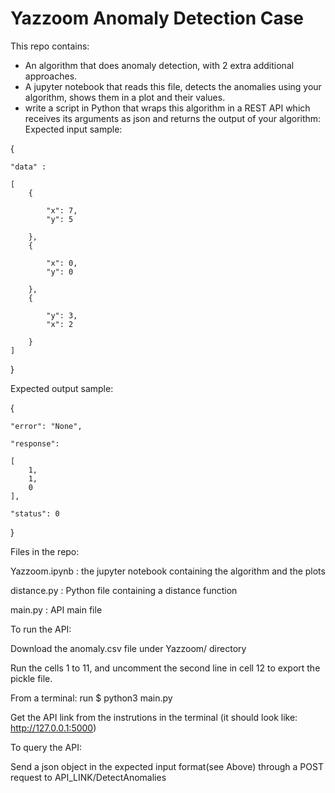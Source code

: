 # Yazzoom Anomaly Detection Case

This repo contains:
- An algorithm that does anomaly detection, with 2 extra additional approaches.
- A jupyter notebook that reads this file, detects the anomalies using your algorithm, shows them in a plot and their values.
- write a script in Python that wraps this algorithm in a REST API which receives its arguments as json and returns the output of your algorithm:
Expected input sample:

{ 
	
	"data" : 
	
	[
		{
			
			"x": 7,
			"y": 5
		
		},
		{
			
			"x": 0,
			"y": 0
		
		},
		{
			
			"y": 3,
			"x": 2
			
		}
	]
}


Expected output sample:

{

    "error": "None",

    "response": 
    
    [
        1,
        1,
        0
    ],
    
    "status": 0
}


Files in the repo:

Yazzoom.ipynb : the jupyter notebook containing the algorithm and the plots

distance.py : Python file containing a distance function

main.py : API main file


To run the API:

Download the anomaly.csv file under Yazzoom/ directory

Run the cells 1 to 11, and uncomment the second line in cell 12 to export the pickle file.

From a terminal: run $ python3 main.py

Get the API link from the instrutions in the terminal (it should look like: http://127.0.0.1:5000)

To query the API:

Send a json object in the expected input format(see Above) through a POST request to API_LINK/DetectAnomalies

